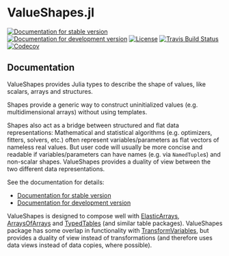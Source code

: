 # ValueShapes.jl

[![Documentation for stable version](https://img.shields.io/badge/docs-stable-blue.svg)](https://oschulz.github.io/ValueShapes.jl/stable)
[![Documentation for development version](https://img.shields.io/badge/docs-dev-blue.svg)](https://oschulz.github.io/ValueShapes.jl/dev)
[![License](http://img.shields.io/badge/license-MIT-brightgreen.svg?style=flat)](LICENSE.md)
[![Travis Build Status](https://travis-ci.com/tldrma/ValueShapes.jl.svg?branch=master)](https://travis-ci.com/tldrma/ValueShapes.jl)
[![Codecov](https://codecov.io/gh/tldrma/ValueShapes.jl/branch/master/graph/badge.svg)](https://codecov.io/gh/tldrma/ValueShapes.jl)


## Documentation

ValueShapes provides Julia types to describe the shape of values, like
scalars, arrays and structures.

Shapes provide a generic way to construct uninitialized values (e.g.
multidimensional arrays) without using templates.

Shapes also act as a bridge between structured and flat data representations:
Mathematical and statistical algorithms (e.g. optimizers, fitters, solvers,
etc.) often represent variables/parameters as flat vectors of nameless real
values. But user code will usually be more concise and readable if
variables/parameters can have names (e.g. via `NamedTuple`s) and non-scalar
shapes. ValueShapes provides a duality of view between the two different data
representations.

See the documentation for details:

* [Documentation for stable version](https://oschulz.github.io/ValueShapes.jl/stable)
* [Documentation for development version](https://oschulz.github.io/ValueShapes.jl/dev)

ValueShapes is designed to compose well with
[ElasticArrays](https://github.com/JuliaArrays/ElasticArrays.jl),
[ArraysOfArrays](https://github.com/oschulz/ArraysOfArrays.jl) and
[TypedTables](https://github.com/FugroRoames/TypedTables.jl) (and similar
table packages). ValueShapes package has some overlap in functionality
with [TransformVariables](https://github.com/tpapp/TransformVariables.jl), but
provides a duality of view instead of transformations (and therefore uses data
views instead of data copies, where possible).
